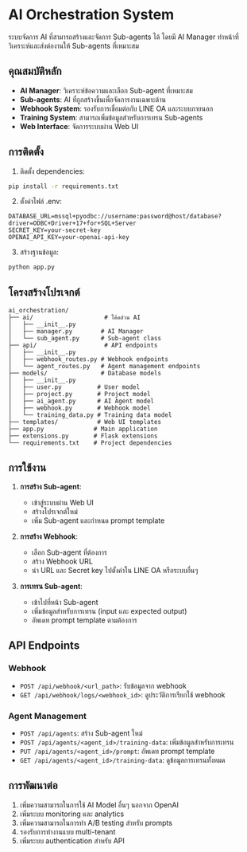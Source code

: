 # AI Orchestration System

ระบบจัดการ AI ที่สามารถสร้างและจัดการ Sub-agents ได้ โดยมี AI Manager ทำหน้าที่วิเคราะห์และส่งต่องานให้ Sub-agents ที่เหมาะสม

## คุณสมบัติหลัก

- **AI Manager**: วิเคราะห์ข้อความและเลือก Sub-agent ที่เหมาะสม
- **Sub-agents**: AI ที่ถูกสร้างขึ้นเพื่อจัดการงานเฉพาะด้าน
- **Webhook System**: รองรับการเชื่อมต่อกับ LINE OA และระบบภายนอก
- **Training System**: สามารถเพิ่มข้อมูลสำหรับการเทรน Sub-agents
- **Web Interface**: จัดการระบบผ่าน Web UI

## การติดตั้ง

1. ติดตั้ง dependencies:
```bash
pip install -r requirements.txt
```

2. ตั้งค่าไฟล์ .env:
```env
DATABASE_URL=mssql+pyodbc://username:password@host/database?driver=ODBC+Driver+17+for+SQL+Server
SECRET_KEY=your-secret-key
OPENAI_API_KEY=your-openai-api-key
```

3. สร้างฐานข้อมูล:
```python
python app.py
```

## โครงสร้างโปรเจกต์

```
ai_orchestration/
├── ai/                    # โค้ดส่วน AI
│   ├── __init__.py
│   ├── manager.py        # AI Manager
│   └── sub_agent.py      # Sub-agent class
├── api/                   # API endpoints
│   ├── __init__.py
│   ├── webhook_routes.py # Webhook endpoints
│   └── agent_routes.py   # Agent management endpoints
├── models/               # Database models
│   ├── __init__.py
│   ├── user.py          # User model
│   ├── project.py       # Project model
│   ├── ai_agent.py      # AI Agent model
│   ├── webhook.py       # Webhook model
│   └── training_data.py # Training data model
├── templates/           # Web UI templates
├── app.py              # Main application
├── extensions.py       # Flask extensions
└── requirements.txt    # Project dependencies
```

## การใช้งาน

1. **การสร้าง Sub-agent**:
   - เข้าสู่ระบบผ่าน Web UI
   - สร้างโปรเจกต์ใหม่
   - เพิ่ม Sub-agent และกำหนด prompt template

2. **การสร้าง Webhook**:
   - เลือก Sub-agent ที่ต้องการ
   - สร้าง Webhook URL
   - นำ URL และ Secret key ไปตั้งค่าใน LINE OA หรือระบบอื่นๆ

3. **การเทรน Sub-agent**:
   - เข้าไปที่หน้า Sub-agent
   - เพิ่มข้อมูลสำหรับการเทรน (input และ expected output)
   - อัพเดท prompt template ตามต้องการ

## API Endpoints

### Webhook
- `POST /api/webhook/<url_path>`: รับข้อมูลจาก webhook
- `GET /api/webhook/logs/<webhook_id>`: ดูประวัติการเรียกใช้ webhook

### Agent Management
- `POST /api/agents`: สร้าง Sub-agent ใหม่
- `POST /api/agents/<agent_id>/training-data`: เพิ่มข้อมูลสำหรับการเทรน
- `PUT /api/agents/<agent_id>/prompt`: อัพเดท prompt template
- `GET /api/agents/<agent_id>/training-data`: ดูข้อมูลการเทรนทั้งหมด

## การพัฒนาต่อ

1. เพิ่มความสามารถในการใช้ AI Model อื่นๆ นอกจาก OpenAI
2. เพิ่มระบบ monitoring และ analytics
3. เพิ่มความสามารถในการทำ A/B testing สำหรับ prompts
4. รองรับการทำงานแบบ multi-tenant
5. เพิ่มระบบ authentication สำหรับ API
